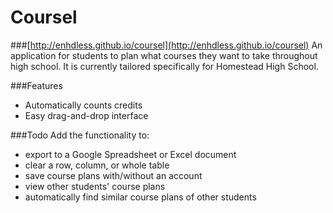 # Coursel
###[http://enhdless.github.io/coursel](http://enhdless.github.io/coursel)
An application for students to plan what courses they want to take throughout high school. It is currently tailored specifically for Homestead High School.

###Features
- Automatically counts credits
- Easy drag-and-drop interface

###Todo
Add the functionality to:
- export to a Google Spreadsheet or Excel document
- clear a row, column, or whole table
- save course plans with/without an account
- view other students' course plans
- automatically find similar course plans of other students
